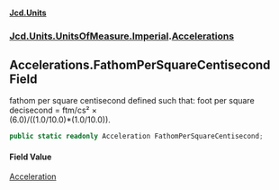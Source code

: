 #### [Jcd.Units](index.md 'index')
### [Jcd.Units.UnitsOfMeasure.Imperial](Jcd.Units.UnitsOfMeasure.Imperial.md 'Jcd.Units.UnitsOfMeasure.Imperial').[Accelerations](Accelerations.md 'Jcd.Units.UnitsOfMeasure.Imperial.Accelerations')

## Accelerations.FathomPerSquareCentisecond Field

fathom per square centisecond defined such that: foot per square decisecond = ftm/cs² ×  
(6.0)/((1.0/10.0)*(1.0/10.0)).

```csharp
public static readonly Acceleration FathomPerSquareCentisecond;
```

#### Field Value
[Acceleration](Acceleration.md 'Jcd.Units.UnitTypes.Acceleration')